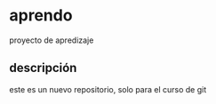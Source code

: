 # aprendo
proyecto de apredizaje 

## descripción
este es un nuevo repositorio, solo para el curso de git
